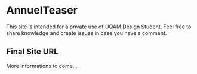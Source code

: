 # AnnuelTeaser

This site is intended for a private use of UQAM Design Student.
Feel free to share knowledge and create issues in case you have a comment.

## Final Site URL
More informations to come...